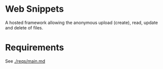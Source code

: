 # Web Snippets
A hosted framework allowing the anonymous upload (create), read, update and delete of files.

# Requirements
See [./reqs/main.md](Requirements)
